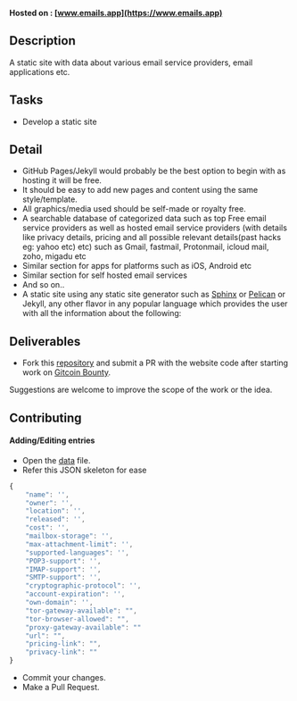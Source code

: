 **Hosted on :  [www.emails.app](https://www.emails.app)**

## Description

A static site with data about various email service providers, email applications etc.

## Tasks

- Develop a static site

## Detail

- GitHub Pages/Jekyll would probably be the best option to begin with as hosting it will be free.
- It should be easy to add new pages and content using the same style/template.
- All graphics/media used should be self-made or royalty free.
- A searchable database of categorized data such as top Free email service providers as well as hosted email service providers (with details like privacy details, pricing and all possible relevant details(past hacks eg: yahoo etc) etc) such as Gmail, fastmail, Protonmail, icloud mail, zoho, migadu etc
- Similar section for apps for platforms such as iOS, Android etc 
- Similar section for self hosted email services 
- And so on..
- A static site using any static site generator such as [Sphinx](http://www.sphinx-doc.org/en/master/) or [Pelican](https://pelican.readthedocs.io/en/2.8/index.html) or Jekyll, any other flavor in any popular language which provides the user with all the information about the following:

## Deliverables
- Fork this [repository](https://github.com/emailsapp/emailsapp.github.io) and submit a PR with the website code after starting work on [Gitcoin Bounty](https://gitcoin.co/issue/emailsapp/emailsapp.github.io/1/546).

Suggestions are welcome to improve the scope of the work or the idea.

## Contributing

#### Adding/Editing entries

* Open the [data](data/app-data.json) file.
* Refer this JSON skeleton for ease 
```js
{
    "name": '',
    "owner": '',
    "location": '',
    "released": '',
    "cost": '',
    "mailbox-storage": '',
    "max-attachment-limit": '',
    "supported-languages": '',
    "POP3-support": '',
    "IMAP-support": '',
    "SMTP-support": '',
    "cryptographic-protocol": '',
    "account-expiration": '',
    "own-domain": '',
    "tor-gateway-available": "",
    "tor-browser-allowed": "",
    "proxy-gateway-available": ""
    "url": "",
    "pricing-link": "",
    "privacy-link": ""
}
```
* Commit your changes.
* Make a Pull Request.
